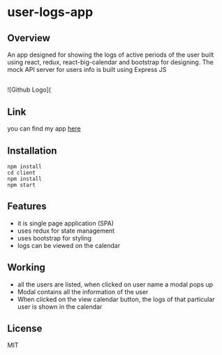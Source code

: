 # user-logs-app

## Overview
An app designed for showing the logs of active periods of the user built using react, redux, react-big-calendar and bootstrap for designing. 
The mock API server for users info is built using Express JS


##

![Github Logo](

## Link
you can find my app [here](https://user-logs-app.herokuapp.com/)

## Installation

```
npm install
cd client
npm install
npm start
```

## Features

- it is single page application (SPA)
- uses redux for state management
- uses bootstrap for styling
- logs can be viewed on the calendar

## Working

- all the users are listed, when clicked on user name a modal pops up
- Modal contains all the information of the user
- When clicked on the view calendar button, the logs of that particular user is shown in the calendar

## License

MIT
